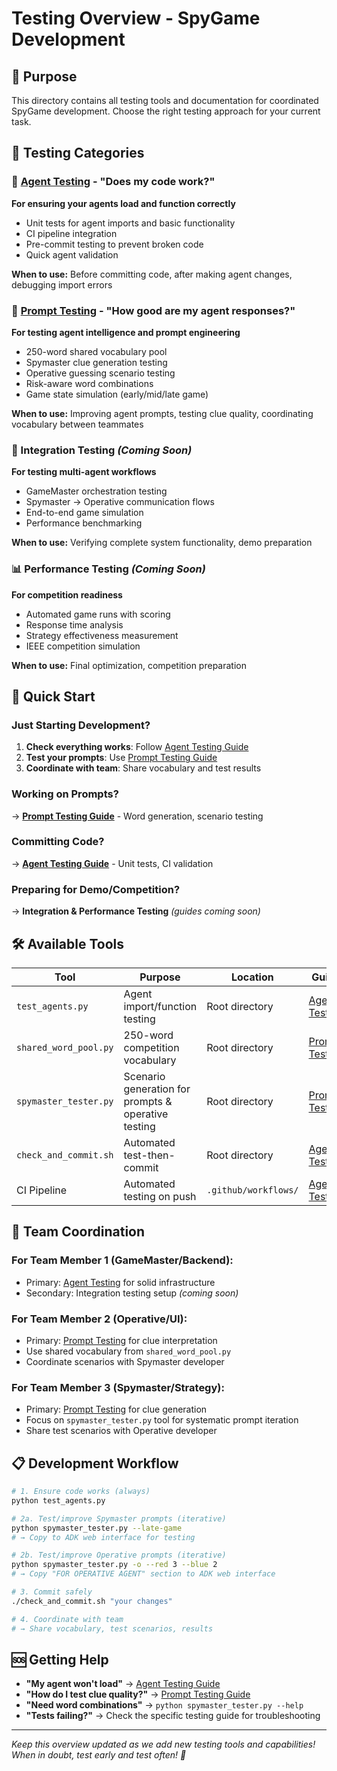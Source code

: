 # Testing Overview - SpyGame Development

## 🎯 Purpose
This directory contains all testing tools and documentation for coordinated SpyGame development. Choose the right testing approach for your current task.

## 📁 Testing Categories

### 🔧 [Agent Testing](./agent_testing.md) - "Does my code work?"
**For ensuring your agents load and function correctly**
- Unit tests for agent imports and basic functionality
- CI pipeline integration  
- Pre-commit testing to prevent broken code
- Quick agent validation

**When to use:** Before committing code, after making agent changes, debugging import errors

### 🎲 [Prompt Testing](./prompt_testing.md) - "How good are my agent responses?"  
**For testing agent intelligence and prompt engineering**
- 250-word shared vocabulary pool
- Spymaster clue generation testing
- Operative guessing scenario testing
- Risk-aware word combinations
- Game state simulation (early/mid/late game)

**When to use:** Improving agent prompts, testing clue quality, coordinating vocabulary between teammates

### 🚀 Integration Testing *(Coming Soon)*
**For testing multi-agent workflows**
- GameMaster orchestration testing
- Spymaster → Operative communication flows
- End-to-end game simulation
- Performance benchmarking

**When to use:** Verifying complete system functionality, demo preparation

### 📊 Performance Testing *(Coming Soon)*
**For competition readiness**
- Automated game runs with scoring
- Response time analysis  
- Strategy effectiveness measurement
- IEEE competition simulation

**When to use:** Final optimization, competition preparation

## 🚀 Quick Start

### Just Starting Development?
1. **Check everything works**: Follow [Agent Testing Guide](./agent_testing.md)
2. **Test your prompts**: Use [Prompt Testing Guide](./prompt_testing.md) 
3. **Coordinate with team**: Share vocabulary and test results

### Working on Prompts?
→ **[Prompt Testing Guide](./prompt_testing.md)** - Word generation, scenario testing

### Committing Code?  
→ **[Agent Testing Guide](./agent_testing.md)** - Unit tests, CI validation

### Preparing for Demo/Competition?
→ **Integration & Performance Testing** *(guides coming soon)*

## 🛠️ Available Tools

| **Tool** | **Purpose** | **Location** | **Guide** |
|----------|-------------|--------------|-----------|
| `test_agents.py` | Agent import/function testing | Root directory | [Agent Testing](./agent_testing.md) |
| `shared_word_pool.py` | 250-word competition vocabulary | Root directory | [Prompt Testing](./prompt_testing.md) |
| `spymaster_tester.py` | Scenario generation for prompts & operative testing | Root directory | [Prompt Testing](./prompt_testing.md) |
| `check_and_commit.sh` | Automated test-then-commit | Root directory | [Agent Testing](./agent_testing.md) |
| CI Pipeline | Automated testing on push | `.github/workflows/` | [Agent Testing](./agent_testing.md) |

## 🤝 Team Coordination

### **For Team Member 1 (GameMaster/Backend):**
- Primary: [Agent Testing](./agent_testing.md) for solid infrastructure
- Secondary: Integration testing setup *(coming soon)*

### **For Team Member 2 (Operative/UI):**  
- Primary: [Prompt Testing](./prompt_testing.md) for clue interpretation
- Use shared vocabulary from `shared_word_pool.py`
- Coordinate scenarios with Spymaster developer

### **For Team Member 3 (Spymaster/Strategy):**
- Primary: [Prompt Testing](./prompt_testing.md) for clue generation  
- Focus on `spymaster_tester.py` tool for systematic prompt iteration
- Share test scenarios with Operative developer

## 📋 Development Workflow

```bash
# 1. Ensure code works (always)
python test_agents.py

# 2a. Test/improve Spymaster prompts (iterative)  
python spymaster_tester.py --late-game
# → Copy to ADK web interface for testing

# 2b. Test/improve Operative prompts (iterative)
python spymaster_tester.py -o --red 3 --blue 2
# → Copy "FOR OPERATIVE AGENT" section to ADK web interface

# 3. Commit safely
./check_and_commit.sh "your changes"

# 4. Coordinate with team
# → Share vocabulary, test scenarios, results
```

## 🆘 Getting Help

- **"My agent won't load"** → [Agent Testing Guide](./agent_testing.md)
- **"How do I test clue quality?"** → [Prompt Testing Guide](./prompt_testing.md)  
- **"Need word combinations"** → `python spymaster_tester.py --help`
- **"Tests failing?"** → Check the specific testing guide for troubleshooting

---

*Keep this overview updated as we add new testing tools and capabilities!*  
*When in doubt, test early and test often! 🧪* 